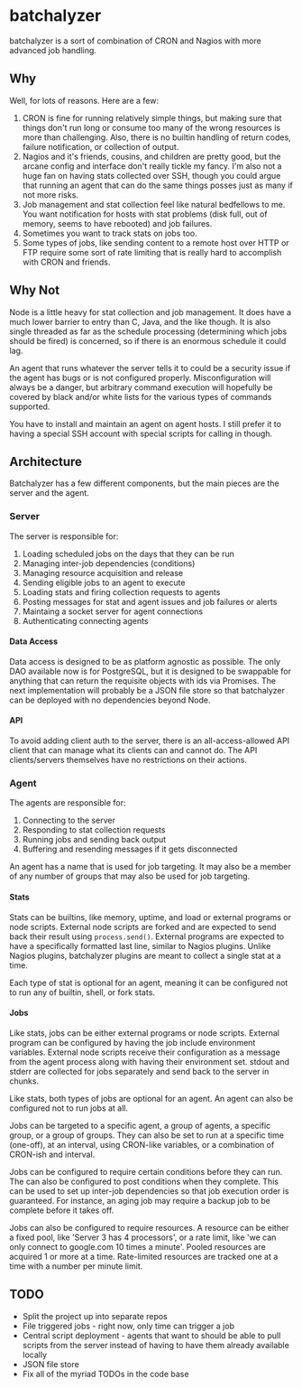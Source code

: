 # batchalyzer

batchalyzer is a sort of combination of CRON and Nagios with more advanced job handling.

## Why

Well, for lots of reasons. Here are a few:

1. CRON is fine for running relatively simple things, but making sure that things don't run long or consume too many of the wrong resources is more than challenging. Also, there is no builtin handling of return codes, failure notification, or collection of output.
2. Nagios and it's friends, cousins, and children are pretty good, but the arcane config and interface don't really tickle my fancy. I'm also not a huge fan on having stats collected over SSH, though you could argue that running an agent that can do the same things posses just as many if not more risks.
3. Job management and stat collection feel like natural bedfellows to me. You want notification for hosts with stat problems (disk full, out of memory, seems to have rebooted) and job failures.
4. Sometimes you want to track stats on jobs too.
5. Some types of jobs, like sending content to a remote host over HTTP or FTP require some sort of rate limiting that is really hard to accomplish with CRON and friends.

## Why Not

Node is a little heavy for stat collection and job management. It does have a much lower barrier to entry than C, Java, and the like though. It is also single threaded as far as the schedule processing (determining which jobs should be fired) is concerned, so if there is an enormous schedule it could lag.

An agent that runs whatever the server tells it to could be a security issue if the agent has bugs or is not configured properly. Misconfiguration will always be a danger, but arbitrary command execution will hopefully be covered by black and/or white lists for the various types of commands supported.

You have to install and maintain an agent on agent hosts. I still prefer it to having a special SSH account with special scripts for calling in though.

## Architecture

Batchalyzer has a few different components, but the main pieces are the server and the agent.

### Server

The server is responsible for:

1. Loading scheduled jobs on the days that they can be run
2. Managing inter-job dependencies (conditions)
3. Managing resource acquisition and release
4. Sending eligible jobs to an agent to execute
5. Loading stats and firing collection requests to agents
6. Posting messages for stat and agent issues and job failures or alerts
7. Maintaing a socket server for agent connections
8. Authenticating connecting agents

#### Data Access

Data access is designed to be as platform agnostic as possible. The only DAO available now is for PostgreSQL, but it is designed to be swappable for anything that can return the requisite objects with ids via Promises. The next implementation will probably be a JSON file store so that batchalyzer can be deployed with no dependencies beyond Node.

#### API

To avoid adding client auth to the server, there is an all-access-allowed API client that can manage what its clients can and cannot do. The API clients/servers themselves have no restrictions on their actions.

### Agent

The agents are responsible for:

1. Connecting to the server
2. Responding to stat collection requests
3. Running jobs and sending back output
4. Buffering and resending messages if it gets disconnected

An agent has a name that is used for job targeting. It may also be a member of any number of groups that may also be used for job targeting.

#### Stats

Stats can be builtins, like memory, uptime, and load or external programs or node scripts. External node scripts are forked and are expected to send back their result using `process.send()`. External programs are expected to have a specifically formatted last line, similar to Nagios plugins. Unlike Nagios plugins, batchalyzer plugins are meant to collect a single stat at a time.

Each type of stat is optional for an agent, meaning it can be configured not to run any of builtin, shell, or fork stats.

#### Jobs

Like stats, jobs can be either external programs or node scripts. External program can be configured by having the job include environment variables. External node scripts receive their configuration as a message from the agent process along with having their environment set. stdout and stderr are collected for jobs separately and send back to the server in chunks.

Like stats, both types of jobs are optional for an agent. An agent can also be configured not to run jobs at all.

Jobs can be targeted to a specific agent, a group of agents, a specific group, or a group of groups. They can also be set to run at a specific time (one-off), at an interval, using CRON-like variables, or a combination of CRON-ish and interval.

Jobs can be configured to require certain conditions before they can run. The can also be configured to post conditions when they complete. This can be used to set up inter-job dependencies so that job execution order is guaranteed. For instance, an aging job may require a backup job to be complete before it takes off.

Jobs can also be configured to require resources. A resource can be either a fixed pool, like 'Server 3 has 4 processors', or a rate limit, like 'we can only connect to google.com 10 times a minute'. Pooled resources are acquired 1 or more at a time. Rate-limited resources are tracked one at a time with a number per minute limit.

## TODO

* Split the project up into separate repos
* File triggered jobs - right now, only time can trigger a job
* Central script deployment - agents that want to should be able to pull scripts from the server instead of having to have them already available locally
* JSON file store
* Fix all of the myriad TODOs in the code base
